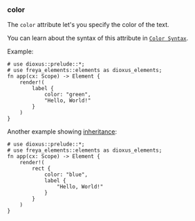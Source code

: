 ### color

The `color` attribute let's you specify the color of the text.

You can learn about the syntax of this attribute in [`Color Syntax`](/guides/style.html#color-syntax).

Example:

```rust, no_run
# use dioxus::prelude::*;
# use freya_elements::elements as dioxus_elements;
fn app(cx: Scope) -> Element {
    render!(
        label {
            color: "green",
            "Hello, World!"
        }
    )
}
```

 Another example showing [inheritance](#inheritance):

```rust, no_run
# use dioxus::prelude::*;
# use freya_elements::elements as dioxus_elements;
fn app(cx: Scope) -> Element {
    render!(
        rect {
            color: "blue",
            label {
                "Hello, World!"
            }
        }
    )
}
```